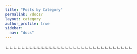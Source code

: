 ```yaml
---
title: "Posts by Category"
permalink: /docs/
layout: category
author_profile: true
sidebar:
  nav: "docs"
---
```


ㄴㄴㄴㄴㄴㄴㄴㄴㄴㄴㄴㄴㄴㄴㄴㄴㄴㄴㄴㄴㄴㄴㄴㄴㄴㄴㄴㄴㄴㄴㄴㄴ
